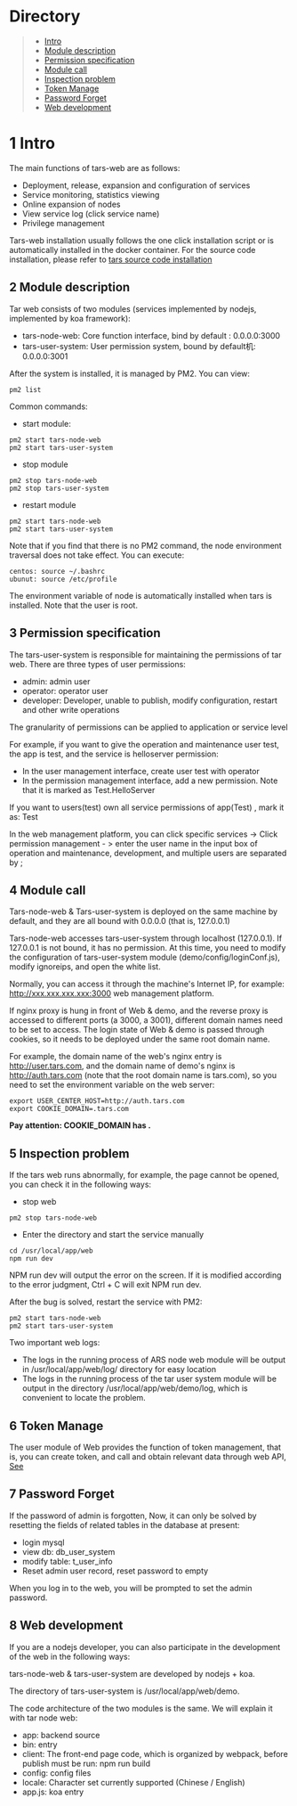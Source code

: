 
# Directory
> * [Intro](#chapter-1)
> * [Module description](#chapter-2)
> * [Permission specification](#chapter-3)
> * [Module call](#chapter-4)
> * [Inspection problem](#chapter-5)
> * [Token Manage](#chapter-6)
> * [Password Forget](#chapter-7)
> * [Web development](#chapter-8)

# 1 <a id="chapter-1"></a>Intro

The main functions of tars-web are as follows:
- Deployment, release, expansion and configuration of services
- Service monitoring, statistics viewing
- Online expansion of nodes
- View service log (click service name)
- Privilege management

Tars-web installation usually follows the one click installation script or is automatically installed in the docker container. For the source code installation, please refer to [tars source code installation](source.md)

## 2 <a id="chapter-2"></a>Module description

Tar web consists of two modules (services implemented by nodejs, implemented by koa framework):
- tars-node-web: Core function interface, bind by default : 0.0.0.0:3000 
- tars-user-system: User permission system, bound by default机: 0.0.0.0:3001

After the system is installed, it is managed by PM2. You can view:

```
pm2 list
```

Common commands:
- start module:
```
pm2 start tars-node-web
pm2 start tars-user-system
```

- stop module
```
pm2 stop tars-node-web
pm2 stop tars-user-system
```

- restart module
```
pm2 start tars-node-web
pm2 start tars-user-system
```

Note that if you find that there is no PM2 command, the node environment traversal does not take effect. You can execute:
```
centos: source ~/.bashrc 
ubunut: source /etc/profile
```

The environment variable of node is automatically installed when tars is installed. Note that the user is root.

## 3 <a id="chapter-3"></a>Permission specification

The tars-user-system is responsible for maintaining the permissions of tar web. There are three types of user permissions:
- admin: admin user
- operator: operator user
- developer: Developer, unable to publish, modify configuration, restart and other write operations

The granularity of permissions can be applied to application or service level

For example, if you want to give the operation and maintenance user test, the app is test, and the service is helloserver permission:
- In the user management interface, create user test with operator
- In the permission management interface, add a new permission. Note that it is marked as Test.HelloServer

If you want to users(test) own all  service permissions of app(Test) , mark it as: Test

In the web management platform, you can click specific services -> Click permission management - > enter the user name in the input box of operation and maintenance, development, and multiple users are separated by ;


## 4 <a id="chapter-4"></a>Module call

Tars-node-web & Tars-user-system is deployed on the same machine by default, and they are all bound with 0.0.0.0 (that is, 127.0.0.1)

Tars-node-web accesses tars-user-system through localhost (127.0.0.1). If 127.0.0.1 is not bound, it has no permission. At this time, you need to modify the configuration of tars-user-system module (demo/config/loginConf.js), modify ignoreips, and open the white list.


Normally, you can access it through the machine's Internet IP, for example: http://xxx.xxx.xxx.xxx:3000 web management platform.

If nginx proxy is hung in front of Web & demo, and the reverse proxy is accessed to different ports (a 3000, a 3001), different domain names need to be set to access. The login state of Web & demo is passed through cookies, so it needs to be deployed under the same root domain name.

For example, the domain name of the web's nginx entry is http://user.tars.com, and the domain name of demo's nginx is http://auth.tars.com (note that the root domain name is tars.com), so you need to set the environment variable on the web server:

```
export USER_CENTER_HOST=http://auth.tars.com
export COOKIE_DOMAIN=.tars.com
```

**Pay attention: COOKIE_DOMAIN has .**

## 5 <a id="chapter-5"></a>Inspection problem

If the tars web runs abnormally, for example, the page cannot be opened, you can check it in the following ways:

- stop web
```
pm2 stop tars-node-web
```

- Enter the directory and start the service manually
```
cd /usr/local/app/web
npm run dev
```

NPM run dev will output the error on the screen. If it is modified according to the error judgment, Ctrl + C will exit NPM run dev.

After the bug is solved, restart the service with PM2:
```
pm2 start tars-node-web
pm2 start tars-user-system
```

Two important web logs:
- The logs in the running process of ARS node web module will be output in /usr/local/app/web/log/ directory for easy location
- The logs in the running process of the tar user system module will be output in the directory /usr/local/app/web/demo/log, which is convenient to locate the problem.

## 6 <a id="chapter-6"></a>Token Manage

The user module of Web provides the function of token management, that is, you can create token, and call and obtain relevant data through web API, [See](../dev/tars-web-api.md)

## 7 <a id="chapter-7"></a>Password Forget

If the password of admin is forgotten, Now, it can only be solved by resetting the fields of related tables in the database at present:

- login mysql
- view db: db_user_system
- modify table: t_user_info
- Reset admin user record, reset password to empty

When you log in to the web, you will be prompted to set the admin password.

## 8 <a id="chapter-8"></a>Web development

If you are a nodejs developer, you can also participate in the development of the web in the following ways:

tars-node-web & tars-user-system are developed by nodejs + koa.

The directory of tars-user-system is /usr/local/app/web/demo.

The code architecture of the two modules is the same. We will explain it with tar node web:
- app: backend source
- bin: entry
- client: The front-end page code, which is organized by webpack, before publish must be run: npm run build
- config: config files
- locale: Character set currently supported (Chinese / English)
- app.js: koa entry
